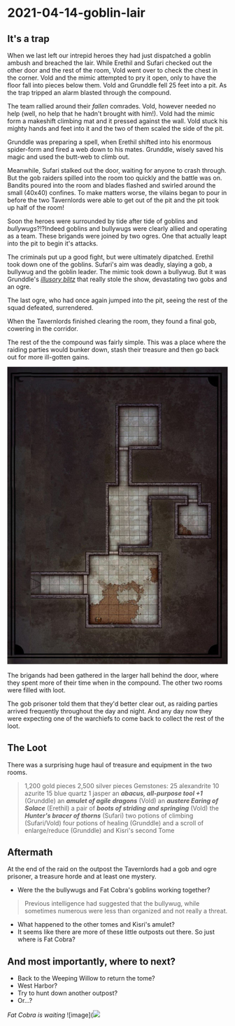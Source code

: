 # 2021-04-14-goblin-lair

## It's a trap
When we last left our intrepid heroes they had just dispatched a goblin ambush and breached the lair. While Erethil and Sufari checked out the other door and the rest of the room, Vold went over to check the chest in the corner. Vold and the mimic attempted to pry it open, only to have the floor fall into pieces below them. Vold and Grunddle fell 25 feet into a pit. As the trap tripped an alarm blasted through the compound. 

The team rallied around their *fallen* comrades. Vold, however needed no help (well, no help that he hadn't brought with him!). Vold had the mimic form a makeshift climbing mat and it pressed against the wall. Vold stuck his mighty hands and feet into it and the two of them scaled the side of the pit. 

Grunddle was preparing a spell, when Erethil shifted into his enormous spider-form and fired a web down to his mates. Grunddle, wisely saved his magic and used the butt-web to climb out.

Meanwhile, Sufari stalked out the door, waiting for anyone to crash through. But the gob raiders spilled into the room too quickly and the battle was on. Bandits poured into the room and blades flashed and swirled around the small (40x40) confines. To make matters worse, the vilains began to pour in before the two Tavernlords were able to get out of the pit and the pit took up half of the room!

Soon the heroes were surrounded by tide after tide of goblins and *bullywugs*?!?Indeed goblins and bullywugs were clearly allied and operating as a team. These brigands were joined by two ogres. One that actually leapt into the pit to begin it's attacks.

The criminals put up a good fight, but were ultimately dipatched. Erethil took down one of the goblins. Sufari's aim was deadly, slaying a gob, a bullywug and the goblin leader. The mimic took down a bullywug. But it was Grunddle's [*illusory blitz*](https://github.com/gregofgreg5/magick-ink2020/blob/main/homebrew/spells/illusory-blitz.md#illusory-blitz) that really stole the show, devastating two gobs and an ogre.

The last ogre, who had once again jumped into the pit, seeing the rest of the squad defeated, surrendered. 

When the Tavernlords finished clearing the room, they found a final gob, cowering in the corridor. 

The rest of the the compound was fairly simple. This was a place where the raiding parties would bunker down, stash their treasure and then go back out for more ill-gotten gains.

![image](https://github.com/gregofgreg5/magick-ink2020/blob/main/images/fc-outpost-under-v2.jpg?raw=true)

The brigands had been gathered in the larger hall behind the door, where they spent more of their time when in the compound. The other two rooms were filled with loot. 

The gob prisoner told them that they'd better clear out, as raiding parties arrived frequently throughout the day and night. And any day now they were expecting one of the warchiefs to come back to collect the rest of the loot.

## The Loot
There was a surprising huge haul of treasure and equipment in the two rooms. 

>1,200 gold pieces
2,500 silver pieces
Gemstones:
25 alexandrite
10 azurite
15 blue quartz
1 jasper
an ***abacus, all-purpose tool +1*** (Grunddle)
an ***amulet of agile dragons*** (Vold)
an ***austere Earing of Solace*** (Erethil)
a pair of ***boots of striding and springing*** (Vold)
the ***Hunter's bracer of thorns*** (Sufari)
two potions of climbing (Sufari/Vold)
four potions of healing (Grunddle)
and a scroll of enlarge/reduce (Grunddle)
and Kisri's second Tome

## Aftermath
At the end of the raid on the outpost the Tavernlords had a gob and ogre prisoner, a treasure horde and at least one mystery.

* Were the the bullywugs and Fat Cobra's goblins working together?
>Previous intelligence had suggested that the bullywug, while sometimes numerous were less than organized and not really a threat.

* What happened to the other tomes and Kisri's amulet?
* It seems like there are more of these little outposts out there. So just where is Fat Cobra?


## And most importantly, where to next?
* Back to the Weeping Willow to return the tome?
* West Harbor?
* Try to hunt down another outpost?
* Or...?



*Fat Cobra is waiting*
![image](![](https://i.imgur.com/MBkMBdJ.png)
